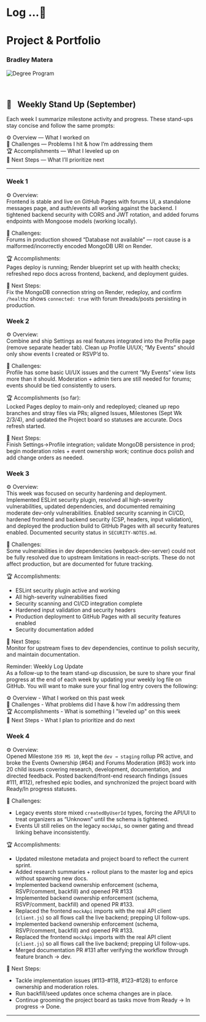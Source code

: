 # Log ...🚀 

# Project & Portfolio  
### Bradley Matera  

![Degree Program](https://img.shields.io/badge/degree-web%20development-blue.svg)&nbsp;  

<br>

## 📢 &nbsp; Weekly Stand Up (September)

Each week I summarize milestone activity and progress. These stand-ups stay concise and follow the same prompts:

⚙️ Overview — What I worked on  
🌵 Challenges — Problems I hit & how I’m addressing them  
🏆 Accomplishments — What I leveled up on  
🔮 Next Steps — What I’ll prioritize next
_______

### Week 1

⚙️ Overview:  
Frontend is stable and live on GitHub Pages with forums UI, a standalone messages page, and auth/events all working against the backend. I tightened backend security with CORS and JWT rotation, and added forums endpoints with Mongoose models (working locally).

🌵 Challenges:  
Forums in production showed “Database not available” — root cause is a malformed/incorrectly encoded MongoDB URI on Render.

🏆 Accomplishments:  
Pages deploy is running; Render blueprint set up with health checks; refreshed repo docs across frontend, backend, and deployment guides.

🔮 Next Steps:  
Fix the MongoDB connection string on Render, redeploy, and confirm `/healthz` shows `connected: true` with forum threads/posts persisting in production.

### Week 2

⚙️ Overview:  
Combine and ship Settings as real features integrated into the Profile page (remove separate header tab). Clean up Profile UI/UX; “My Events” should only show events I created or RSVP’d to.

🌵 Challenges:  
Profile has some basic UI/UX issues and the current “My Events” view lists more than it should. Moderation + admin tiers are still needed for forums; events should be tied consistently to users.

🏆 Accomplishments (so far):  
Locked Pages deploy to main-only and redeployed; cleaned up repo branches and stray files via PRs; aligned Issues, Milestones (Sept Wk 2/3/4), and updated the Project board so statuses are accurate. Docs refresh started.

🔮 Next Steps:  
Finish Settings→Profile integration; validate MongoDB persistence in prod; begin moderation roles + event ownership work; continue docs polish and add change orders as needed.

### Week 3

⚙️ Overview:  
This week was focused on security hardening and deployment. Implemented ESLint security plugin, resolved all high-severity vulnerabilities, updated dependencies, and documented remaining moderate dev-only vulnerabilities. Enabled security scanning in CI/CD, hardened frontend and backend security (CSP, headers, input validation), and deployed the production build to GitHub Pages with all security features enabled. Documented security status in `SECURITY-NOTES.md`.

🌵 Challenges:  
Some vulnerabilities in dev dependencies (webpack-dev-server) could not be fully resolved due to upstream limitations in react-scripts. These do not affect production, but are documented for future tracking.

🏆 Accomplishments:  
- ESLint security plugin active and working
- All high-severity vulnerabilities fixed
- Security scanning and CI/CD integration complete
- Hardened input validation and security headers
- Production deployment to GitHub Pages with all security features enabled
- Security documentation added

🔮 Next Steps:  
Monitor for upstream fixes to dev dependencies, continue to polish security, and maintain documentation.

Reminder:  Weekly Log Update  
As a follow-up to the team stand-up discussion, be sure to share your final progress at the end of each week by updating your weekly log file on GitHub. You will want to make sure your final log entry covers the following:

⚙️ Overview - What I worked on this past week  
🌵 Challenges - What problems did I have & how I'm addressing them  
🏆 Accomplishments - What is something I "leveled up" on this week  
🔮 Next Steps - What I plan to prioritize and do next

### Week 4

⚙️ Overview:  
Opened Milestone `359 MS 10`, kept the `dev → staging` rollup PR active, and broke the Events Ownership (#64) and Forums Moderation (#63) work into 20 child issues covering research, development, documentation, and directed feedback. Posted backend/front-end research findings (issues #111, #112), refreshed epic bodies, and synchronized the project board with Ready/In progress statuses.

🌵 Challenges:  
- Legacy events store mixed `createdByUserId` types, forcing the API/UI to treat organizers as “Unknown” until the schema is tightened.
- Events UI still relies on the legacy `mockApi`, so owner gating and thread linking behave inconsistently.

🏆 Accomplishments:  
- Updated milestone metadata and project board to reflect the current sprint.
- Added research summaries + rollout plans to the master log and epics without spawning new docs.
- Implemented backend ownership enforcement (schema, RSVP/comment, backfill) and opened PR #133 
- Implemented backend ownership enforcement (schema, RSVP/comment, backfill) and opened PR #133.
- Replaced the frontend `mockApi` imports with the real API client (`client.js`) so all flows call the live backend; prepping UI follow-ups.
- Implemented backend ownership enforcement (schema, RSVP/comment, backfill) and opened PR #133.
- Replaced the frontend `mockApi` imports with the real API client (`client.js`) so all flows call the live backend; prepping UI follow-ups.
- Merged documentation PR #131 after verifying the workflow through feature branch → dev.

🔮 Next Steps:  
- Tackle implementation issues (#113–#118, #123–#128) to enforce ownership and moderation roles.
- Run backfill/seed updates once schema changes are in place.
- Continue grooming the project board as tasks move from Ready → In progress → Done.
_______
